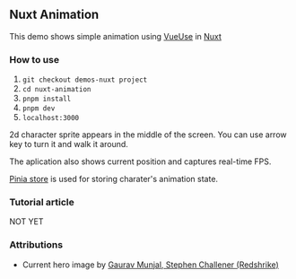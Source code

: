 ## Nuxt Animation
This demo shows simple animation using [VueUse](https://vueuse.org/) in [Nuxt](https://nuxt.com/)

### How to use
1. `git checkout demos-nuxt project`
2. `cd nuxt-animation`
3. `pnpm install`
4. `pnpm dev` 
5. `localhost:3000` 

2d character sprite appears in the middle of the screen. You can use arrow key to turn it and walk it around.

The aplication also shows current position and captures real-time FPS.

[Pinia store](https://pinia.vuejs.org/) is used for storing charater's animation state.

### Tutorial article
NOT YET

### Attributions
- Current hero image by [Gaurav Munjal, Stephen Challener (Redshrike)](https://opengameart.org/node/32390)

